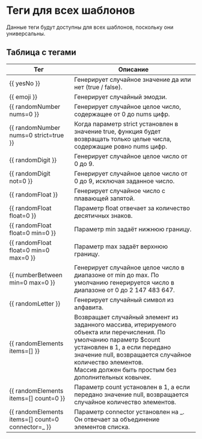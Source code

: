 # Теги для всех шаблонов

Данные теги будут доступны для всех шаблонов, поскольку они универсальны.

## Таблица с тегами

| Тег                                               | Описание                                                                                                                                                                                                                                                                     |
|---------------------------------------------------|------------------------------------------------------------------------------------------------------------------------------------------------------------------------------------------------------------------------------------------------------------------------------|
| {{ yesNo }}                                       | Генерирует случайное значение да или нет (true / false).                                                                                                                                                                                                                     |
| {{ emoji }}                                       | Генерирует случайный эмодзи.                                                                                                                                                                                                                                                 |
| {{ randomNumber nums=0 }}                         | Генерирует случайное целое число, содержащее от 0 до nums цифр.                                                                                                                                                                                                              |
| {{ randomNumber nums=0 strict=true }}             | Когда параметр strict установлен в значение true, функция будет возвращать только целые числа, содержащие ровно nums цифр.                                                                                                                                                   |
| {{ randomDigit }}                                 | Генерирует случайное целое число от 0 до 9.                                                                                                                                                                                                                                  |
| {{ randomDigit not=0 }}                           | Генерирует случайное целое число от 0 до 9, исключая заданное число.                                                                                                                                                                                                         |
| {{ randomFloat }}                                 | Генерирует случайное число с плавающей запятой.                                                                                                                                                                                                                              |
| {{ randomFloat float=0 }}                         | Параметр float отвечает за количество десятичных знаков.                                                                                                                                                                                                                     |
| {{ randomFloat float=0 min=0 }}                   | Параметр min задаёт нижнюю границу.                                                                                                                                                                                                                                          |
| {{ randomFloat float=0 min=0 max=0 }}             | Параметр max задаёт верхнюю границу.                                                                                                                                                                                                                                         |
| {{ numberBetween min=0 max=0 }}                   | Генерирует случайное целое число в диапазоне от min до max. По умолчанию генерируется число в диапазоне от 0 до 2 147 483 647.                                                                                                                                               |
| {{ randomLetter }}                                | Генерирует случайный символ из алфавита.                                                                                                                                                                                                                                     |
| {{ randomElements items=[] }}                     | Возвращает случайный элемент из заданного массива, итерируемого объекта или перечисления. По умолчанию параметр $count установлен в 1, а если передано значение null, возвращается случайное количество элементов.<br>Массив должен быть простым без дополнительных ковычек. |
| {{ randomElements items=[] count=0 }}             | Параметр count установлен в 1, а если передано значение null, возвращается случайное количество элементов.                                                                                                                                                                   |
| {{ randomElements items=[] count=0 connector=_ }} | Параметр connector установлен на _. Он отвечает за объединение элементов списка.                                                                                                                                                                                             |
